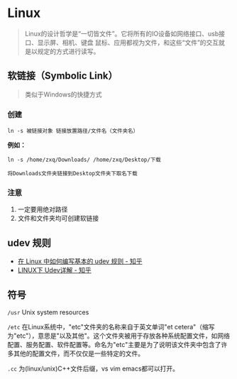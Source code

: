 # Linux

> Linux的设计哲学是“一切皆文件”。它将所有的IO设备如网络接口、usb接口、显示屏、相机、键盘
鼠标、应用都视为文件，和这些“文件”的交互就是以规定的方式进行读写。

## 软链接（Symbolic Link）

> 类似于Windows的快捷方式

### 创建

`ln -s 被链接对象 链接放置路径/文件名（文件夹名）`

**例如：**

```Linux
ln -s /home/zxq/Downloads/ /home/zxq/Desktop/下载

将Downloads文件夹链接到Desktop文件夹下取名下载
```

### 注意

1. 一定要用绝对路径
2. 文件和文件夹均可创建软链接

## udev 规则

- [在 Linux 中如何编写基本的 udev 规则 - 知乎](https://zhuanlan.zhihu.com/p/33932734)
- [LINUX下 Udev详解 - 知乎](https://zhuanlan.zhihu.com/p/373517974)


## 符号

`/usr` Unix system resources

`/etc` 在Linux系统中，"etc"文件夹的名称来自于英文单词"et cetera"（缩写为"etc"），意思是"以及其他"。这个文件夹被用于存放各种系统配置文件，如网络配置、服务配置、软件配置等。命名为"etc"主要是为了说明该文件夹中包含了许多其他的配置文件，而不仅仅是一些特定的文件。

`.cc` 为(linux/unix)C++文件后缀，vs vim emacs都可以打开。

